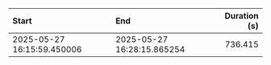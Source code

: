 | Start                      | End                        |   Duration (s) |
|:---------------------------|:---------------------------|---------------:|
| 2025-05-27 16:15:59.450006 | 2025-05-27 16:28:15.865254 |        736.415 |